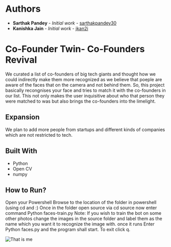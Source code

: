 # Authors

* **Sarthak Pandey** - *Initial work* - [sarthakpandey30](https://github.com/sarthakpandey30)
* **Kanishka Jain** - *Initial work* - [jkan2i](https://github.com/jkan2i)

# Co-Founder Twin- Co-Founders Revival
We curated a list of co-founders of big tech giants and thought how we could indirectly make them more recognized as we believe that poeple are aware of the faces that on the camera and not behind them. So, this project basically recongnises your face and tries to match it with the co-founders in our list. 
This not only makes the user inquisitive about who that person they were matched to was but also brings the co-founders into the limelight.
## Expansion
We plan to add more people from startups and different kinds of companies which are not restricted to tech.
## Built With
* Python
* Open CV
* numpy
## How to Run?

Open your Powershell 
Browse to the location of the folder in powershell 
(using cd and :)
Once in the folder open source via cd source
now enter command Python faces-train.py 
Note: If you wish to train the bot on some other photos change the images in the source folder and label them as the name which you want it to recognize the image with.
once it runs
Enter Python faces.py and the program shall start.
To exit click q.

![That is me](Notsofamous/me1.jpg)
